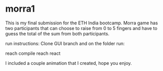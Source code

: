 # morra1

This is my final submission for the ETH India bootcamp.
Morra game has two participants that can choose to raise from 0 to 5 fingers and have to guess the total of the sum from both participants.

run instructions:
Clone GUI branch and on the folder run:

reach compile
reach react

I included a couple animation that I created, hope you enjoy.

